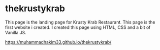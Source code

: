 # thekrustykrab

This page is the landing page for Krusty Krab Restaurant.
This page is the first website i created.
I created this page using HTML, CSS and a bit of Vanilla JS.

https://muhammadhakim33.github.io/thekrustykrab/
